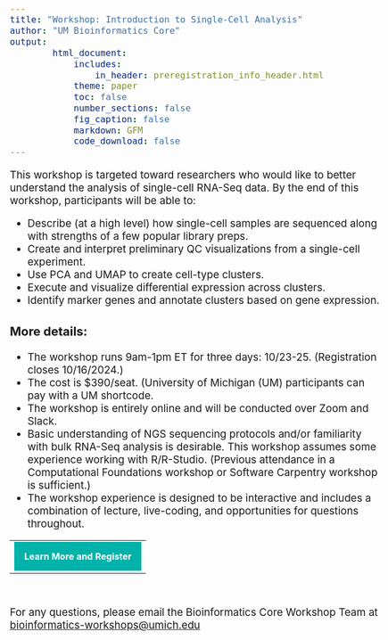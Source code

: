 ```yaml
---
title: "Workshop: Introduction to Single-Cell Analysis"
author: "UM Bioinformatics Core"
output:
        html_document:
            includes:
                in_header: preregistration_info_header.html
            theme: paper
            toc: false
            number_sections: false
            fig_caption: false
            markdown: GFM
            code_download: false
---
```


<style type="text/css">
body{ /* Normal  */
      font-size: 14pt;
  }
</style>

This workshop is targeted toward researchers who would like to better understand the analysis of single-cell RNA-Seq data. By the end of this workshop, participants will be able to:

* Describe (at a high level) how single-cell samples are sequenced along with strengths of a few popular library preps.
* Create and interpret preliminary QC visualizations from a single-cell experiment.
* Use PCA and UMAP to create cell-type clusters.
* Execute and visualize differential expression across clusters.
* Identify marker genes and annotate clusters based on gene expression.

### More details:

* The workshop runs 9am-1pm ET for three days: 10/23-25. (Registration closes 10/16/2024.)
* The cost is $390/seat. (University of Michigan (UM) participants can pay with a UM shortcode.
* The workshop is entirely online and will be conducted over Zoom and Slack.
* Basic understanding of NGS sequencing protocols and/or familiarity with bulk RNA-Seq analysis is desirable. This workshop assumes some experience working with R/R-Studio. (Previous attendance in a Computational Foundations workshop or Software Carpentry workshop is sufficient.)  
* The workshop experience is designed to be interactive and includes a combination of lecture, live-coding, and opportunities for questions throughout.



<table style="margin-left:auto; margin-right:auto;"><tr><td><a title="Learn More and Register" href="https://www.eventbrite.com/e/intro-to-single-cell-analysis-workshop-registration-956658871437" style="padding:18px; background-color:#00B2A9; font-weight:bold;letter-spacing:normal;line-height:100%;text-align:center;text-decoration:none;color:#ffffff;display:block" target="_blank">Learn More and Register</a></td></tr></table>
<br/>

For any questions, please email the Bioinformatics Core Workshop Team at <br/> [bioinformatics-workshops@umich.edu](mailto:bioinformatics-workshops@umich.edu)
